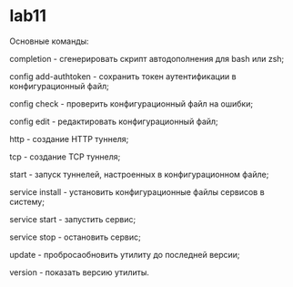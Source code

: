 # lab11

Oсновные команды:

completion - сгенерировать скрипт автодополнения для bash или zsh;

config add-authtoken - сохранить токен аутентификации в конфигурационный файл;

config check - проверить конфигурационный файл на ошибки;

config edit - редактировать конфигурационный файл;

http - создание HTTP туннеля;

tcp - создание TCP туннеля;

start - запуск туннелей, настроенных в конфигурационном файле;

service install - установить конфигурационные файлы сервисов в систему;

service start - запустить сервис;

service stop - остановить сервис;

update - пробросаобновить утилиту до последней версии;

version - показать версию утилиты.
